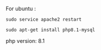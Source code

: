 For ubuntu :

```
sudo service apache2 restart

```

```
sudo apt-get install php8.1-mysql 
```

php version: 8.1
